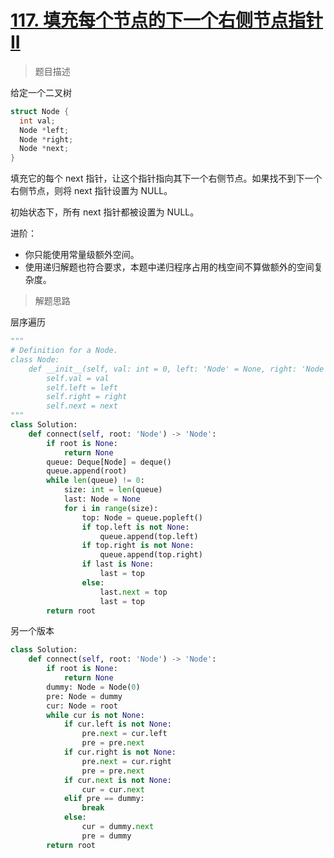 # [117. 填充每个节点的下一个右侧节点指针 II](https://leetcode.cn/problems/populating-next-right-pointers-in-each-node-ii/)

> 题目描述

给定一个二叉树

```c
struct Node {
  int val;
  Node *left;
  Node *right;
  Node *next;
}
```


填充它的每个 next 指针，让这个指针指向其下一个右侧节点。如果找不到下一个右侧节点，则将 next 指针设置为 NULL。

初始状态下，所有 next 指针都被设置为 NULL。

进阶：

- 你只能使用常量级额外空间。
- 使用递归解题也符合要求，本题中递归程序占用的栈空间不算做额外的空间复杂度。

> 解题思路

层序遍历

```python
"""
# Definition for a Node.
class Node:
    def __init__(self, val: int = 0, left: 'Node' = None, right: 'Node' = None, next: 'Node' = None):
        self.val = val
        self.left = left
        self.right = right
        self.next = next
"""
class Solution:
    def connect(self, root: 'Node') -> 'Node':
        if root is None:
            return None
        queue: Deque[Node] = deque()
        queue.append(root)
        while len(queue) != 0:
            size: int = len(queue)
            last: Node = None
            for i in range(size):
                top: Node = queue.popleft()
                if top.left is not None:
                    queue.append(top.left)
                if top.right is not None:
                    queue.append(top.right)
                if last is None:
                    last = top
                else:
                    last.next = top
                    last = top
        return root
```

另一个版本

```python
class Solution:
    def connect(self, root: 'Node') -> 'Node':
        if root is None:
            return None
        dummy: Node = Node(0)
        pre: Node = dummy
        cur: Node = root
        while cur is not None:
            if cur.left is not None:
                pre.next = cur.left
                pre = pre.next
            if cur.right is not None:
                pre.next = cur.right
                pre = pre.next
            if cur.next is not None:
                cur = cur.next
            elif pre == dummy:
                break
            else:
                cur = dummy.next
                pre = dummy
        return root
```

